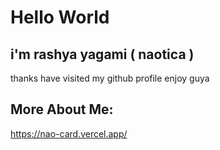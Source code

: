 # Hello World

## i'm rashya yagami ( naotica ) 
thanks have visited my github profile
enjoy guya

## More About Me:
https://nao-card.vercel.app/
